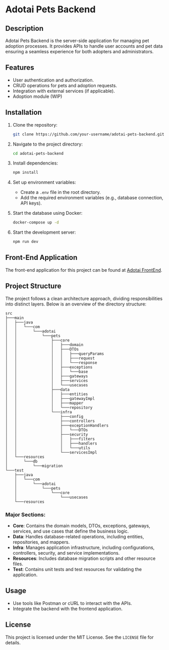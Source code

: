 # Adotai Pets Backend

## Description
Adotai Pets Backend is the server-side application for managing pet adoption processes. It provides APIs to handle user accounts and pet data ensuring a seamless experience for both adopters and administrators.

## Features
- User authentication and authorization.
- CRUD operations for pets and adoption requests.
- Integration with external services (if applicable).
- Adoption module (WIP)

## Installation

1. Clone the repository:
   ```bash
   git clone https://github.com/your-username/adotai-pets-backend.git
   ```
2. Navigate to the project directory:
   ```bash
   cd adotai-pets-backend
   ```
3. Install dependencies:
   ```bash
   npm install
   ```
4. Set up environment variables:
   - Create a `.env` file in the root directory.
   - Add the required environment variables (e.g., database connection, API keys).

5. Start the database using Docker:
   ```bash
   docker-compose up -d
   ```

6. Start the development server:
   ```bash
   npm run dev
   ```

## Front-End Application

The front-end application for this project can be found at [Adotai FrontEnd](https://github.com/JoseMatheusR/Adotai-FrontEnd).

## Project Structure

The project follows a clean architecture approach, dividing responsibilities into distinct layers. Below is an overview of the directory structure:

```
src
├───main
│   ├───java
│   │   └───com
│   │       └───adotai
│   │           └───pets
│   │               ├───core
│   │               │   ├───domain
│   │               │   ├───DTOs
│   │               │   │   ├───queryParams
│   │               │   │   ├───request
│   │               │   │   └───response
│   │               │   ├───exceptions
│   │               │   │   └───base
│   │               │   ├───gateways
│   │               │   ├───services
│   │               │   └───usecases
│   │               ├───data
│   │               │   ├───entities
│   │               │   ├───gatewayImpl
│   │               │   ├───mapper
│   │               │   └───repository
│   │               └───infra
│   │                   ├───config
│   │                   ├───controllers
│   │                   ├───exceptionHandlers
│   │                   │   └───DTOs
│   │                   ├───security
│   │                   │   ├───filters
│   │                   │   ├───handlers
│   │                   │   └───utils
│   │                   └───servicesImpl
│   └───resources
│       └───db
│           └───migration
└───test
    ├───java
    │   └───com
    │       └───adotai
    │           └───pets
    │               └───core
    │                   └───usecases
    └───resources
```

### Major Sections:
- **Core**: Contains the domain models, DTOs, exceptions, gateways, services, and use cases that define the business logic.
- **Data**: Handles database-related operations, including entities, repositories, and mappers.
- **Infra**: Manages application infrastructure, including configurations, controllers, security, and service implementations.
- **Resources**: Includes database migration scripts and other resource files.
- **Test**: Contains unit tests and test resources for validating the application.

## Usage

- Use tools like Postman or cURL to interact with the APIs.
- Integrate the backend with the frontend application.


## License

This project is licensed under the MIT License. See the `LICENSE` file for details.
